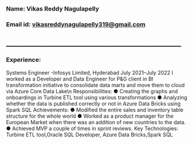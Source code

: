 ### Name: Vikas Reddy Nagulapelly
### Email id: vikasreddynagulapelly319@gmail.com
## ________________________________________________
### Experience:
Systems Engineer -Infosys Limited, Hyderabad        July 2021–July 2022
I worked as a Developer and Data Engineer for P&G client in BI transformation initiative to consolidate data marts and move them to cloud via Azure Core Data Lake\n
Responsibilities:
● Creating the graphs and onboardings in Turbine ETL tool using various transformations
● Analyzing whether the data is published correctly or not in Azure Data Bricks using Spark SQL 
Achievements:
● Modified the entire sales and inventory table structure for the whole world
● Worked as a product manager for the European Market when there was an addition of new countries to the data.
● Achieved MVP a couple of times in sprint reviews.
Key Technologies:  Turbine ETL tool,Oracle SQL Developer, Azure Data Bricks,Spark SQL

